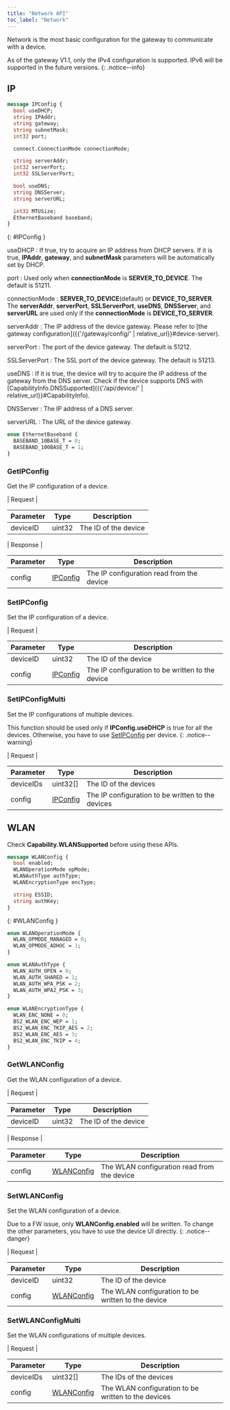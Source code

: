 ```yaml
---
title: "Network API"
toc_label: "Network"  
---
```


Network is the most basic configuration for the gateway to communicate with a device. 

As of the gateway V1.1, only the IPv4 configuration is supported. IPv6 will be supported in the future versions.
{: .notice--info}

## IP

```protobuf
message IPConfig {
  bool useDHCP; 
  string IPAddr;
  string gateway;
  string subnetMask;
  int32 port; 

  connect.ConnectionMode connectionMode;

  string serverAddr; 
  int32 serverPort;
  int32 SSLServerPort;

  bool useDNS;
  string DNSServer;
  string serverURL;

  int32 MTUSize;
  EthernetBaseband baseband;
}
```
{: #IPConfig }

useDHCP
: If true, try to acquire an IP address from DHCP servers. If it is true, __IPAddr__, __gateway__, and __subnetMask__ parameters will be automatically set by DHCP.

port
: Used only when __connectionMode__ is __SERVER_TO_DEVICE__. The default is 51211.

connectionMode
: __SERVER_TO_DEVICE__(default) or __DEVICE_TO_SERVER__. The __serverAddr__, __serverPort__, __SSLServerPort__, __useDNS__, __DNSServer__, and __serverURL__ are used only if the __connectionMode__ is __DEVICE_TO_SERVER__.

serverAddr
: The IP address of the device gateway. Please refer to [the gateway configuration]({{'/gateway/config/' | relative_url}}#device-server).

serverPort
: The port of the device gateway. The default is 51212.

SSLServerPort
: The SSL port of the device gateway. The default is 51213.

useDNS
: If it is true, the device will try to acquire the IP address of the gateway from the DNS server. Check if the device supports DNS with [CapabilityInfo.DNSSupported]({{'/api/device/' | relative_url}}#CapabilityInfo).

DNSServer
: The IP address of a DNS server.

serverURL
: The URL of the device gateway.

```protobuf
enum EthernetBaseband {
  BASEBAND_10BASE_T = 0;
  BASEBAND_100BASE_T = 1;
}
```


### GetIPConfig

Get the IP configuration of a device.

| Request |

| Parameter | Type | Description |
| --------- | ---- | ----------- |
| deviceID | uint32 | The ID of the device |

| Response |

| Parameter | Type | Description |
| --------- | ---- | ----------- |
| config | [IPConfig](#IPConfig) | The IP configuration read from the device |


### SetIPConfig

Set the IP configuration of a device.

| Request |

| Parameter | Type | Description |
| --------- | ---- | ----------- |
| deviceID | uint32 | The ID of the device |
| config | [IPConfig](#IPConfig) | The IP configuration to be written to the device |

### SetIPConfigMulti

Set the IP configurations of multiple devices. 

This function should be used only if __IPConfig.useDHCP__ is true for all the devices. Otherwise, you have to use [SetIPConfig](#setipconfig) per device.
{: .notice--warning}

| Request |

| Parameter | Type | Description |
| --------- | ---- | ----------- |
| deviceIDs | uint32[] | The ID of the devices |
| config | [IPConfig](#IPConfig) | The IP configuration to be written to the devices |

## WLAN

Check __Capability.WLANSupported__ before using these APIs.

```protobuf
message WLANConfig {
  bool enabled;
  WLANOperationMode opMode;
  WLANAuthType authType;
  WLANEncryptionType encType;

  string ESSID;
  string authKey;
}
```
{: #WLANConfig }

```protobuf
enum WLANOperationMode {
  WLAN_OPMODE_MANAGED = 0;
  WLAN_OPMODE_ADHOC = 1;
}

enum WLANAuthType {
  WLAN_AUTH_OPEN = 0;
  WLAN_AUTH_SHARED = 1;
  WLAN_AUTH_WPA_PSK = 2;
  WLAN_AUTH_WPA2_PSK = 3;
}

enum WLANEncryptionType {
  WLAN_ENC_NONE = 0;
  BS2_WLAN_ENC_WEP = 1;
  BS2_WLAN_ENC_TKIP_AES = 2;
  BS2_WLAN_ENC_AES = 3;
  BS2_WLAN_ENC_TKIP = 4;
}
```

### GetWLANConfig

Get the WLAN configuration of a device.

| Request |

| Parameter | Type | Description |
| --------- | ---- | ----------- |
| deviceID | uint32 | The ID of the device |

| Response |

| Parameter | Type | Description |
| --------- | ---- | ----------- |
| config | [WLANConfig](#WLANConfig) | The WLAN configuration read from the device |

### SetWLANConfig

Set the WLAN configuration of a device.

Due to a FW issue, only __WLANConfig.enabled__ will be written. To change the other parameters, you have to use the device UI directly.
{: .notice--danger}

| Request |

| Parameter | Type | Description |
| --------- | ---- | ----------- |
| deviceID | uint32 | The ID of the device |
| config | [WLANConfig](#WLANConfig) | The WLAN configuration to be written to the device |


### SetWLANConfigMulti

Set the WLAN configurations of multiple devices.

| Request |

| Parameter | Type | Description |
| --------- | ---- | ----------- |
| deviceIDs | uint32[] | The IDs of the devices |
| config | [WLANConfig](#WLANConfig) | The WLAN configuration to be written to the devices |
